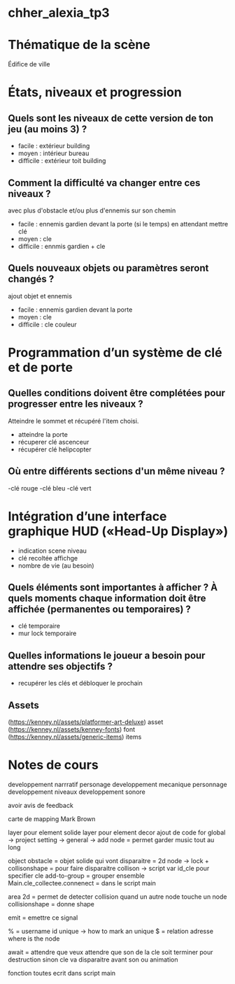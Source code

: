 # chher_alexia_tp3

# Thématique de la scène 
Édifice de ville

# États, niveaux et progression 
## Quels sont les niveaux de cette version de ton jeu (au moins 3) ? 
- facile : extérieur building
- moyen : intérieur bureau
- difficile : extérieur toit building

## Comment la difficulté va changer entre ces niveaux ? 
avec plus d'obstacle et/ou plus d'ennemis sur son chemin
- facile : ennemis gardien devant la porte (si le temps) en attendant mettre clé
- moyen : cle 
- difficile : ennmis gardien + cle 

## Quels nouveaux objets ou paramètres seront changés ?
ajout objet et ennemis
- facile : ennemis gardien devant la porte
- moyen : cle 
- difficile : cle couleur

# Programmation d’un système de clé et de porte

## Quelles conditions doivent être complétées pour progresser entre les niveaux ? 
Atteindre le sommet et récupéré l'item choisi.
- atteindre la porte
- récuperer clé ascenceur
- récupérer clé helipcopter

## Où entre différents sections d'un même niveau ?
-clé rouge
-clé bleu 
-clé vert

# Intégration d’une interface graphique HUD («Head-Up Display»)
- indication scene niveau
- clé recoltée affichge
- nombre de vie (au besoin)

## Quels éléments sont importantes à afficher ? À quels moments chaque information doit être affichée (permanentes ou temporaires) ?
- clé temporaire
- mur lock temporaire


## Quelles informations le joueur a besoin pour attendre ses objectifs ?
- recupérer les clés et débloquer le prochain

## Assets
(https://kenney.nl/assets/platformer-art-deluxe) asset
(https://kenney.nl/assets/kenney-fonts) font
(https://kenney.nl/assets/generic-items) items



# Notes de cours
developpement narrratif personage
developpement mecanique personnage
developpement niveaux
developpement sonore

avoir avis de feedback

carte de mapping Mark Brown


layer pour element solide
layer pour element decor
ajout de code for global -> project setting  -> general -> add node = permet garder music tout au long

object obstacle = objet solide qui vont disparaitre = 2d node -> lock + collisonshape = pour faire disparaitre collison -> script 
var id_cle pour specifier cle
add-to-group = grouper ensemble 
Main.cle_collectee.connenect = dans le script main 


area 2d = permet de detecter collision quand un autre node touche un node
collisionshape = donne shape

emit = emettre ce signal

% = username id unique -> how to mark an unique 
$ = relation adresse where is the node

await = attendre que 
veux attendre que son de la cle soit terminer pour destruction sinon cle va disparaitre avant son ou animation

fonction toutes ecrit dans script main 

